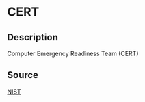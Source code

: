 # CERT

## Description

Computer Emergency Readiness Team (CERT)

## Source

[NIST](https://csrc.nist.gov/glossary/term/cert)
